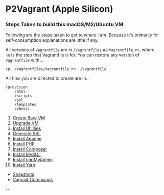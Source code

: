 # P2Vagrant (Apple Silicon)

### <a id="steps"></a> Steps Taken to build this macOS/M2/Ubuntu VM

Following are the steps taken to get to where I am. Because it's primarily for self-consumption explanations are little if any.

All versions of `Vagrantfile` are in `/Vagrantfiles` as `Vagrantfile_nn`, where `nn` is the step that Vagrantfile is for. You can restore any version of `Vagrantfile` with...

```
cp ./Vagrantfiles/Vagrantfile_nn ./Vagrantfile
```

All files you are directed to create are in...

```
/provision
	/html
	/scripts
	/ssl
	/templates
	/vhosts
```

01. [Create Bare VM](./docs/01_Create_Bare_VM.md)
02. [Upgrade VM](./docs/02_Upgrade_VM.md)
03. [Install Utilities](./docs/03_Install_Utilities.md)
04. [Generate SSL](./docs/04_Generate_SSL.md)
05. [Install Apache](./docs/05_Install_Apache.md)
06. [Install PHP](./docs/06_Install_PHP.md)
07. [Install Composer](./docs/07_Install_Composer.md)
08. [Install MySQL](./docs/08_Install_MySQL.md)
09. [Install phpMyAdmin](./docs/09_Install_phpMyAdmin.md)
10. [Install Yarn](./docs/10_Install_Yarn.md)

<!--
11. [Page Title](./docs/11_Page_Title.md)
12. [Page Title](./docs/12_Page_Title.md)
13. [Page Title](./docs/13_Page_Title.md)
14. [Page Title](./docs/14_Page_Title.md)
15. [Page Title](./docs/15_Page_Title.md)
16. [Page Title](./docs/16_Page_Title.md)
-->

* [Snapshots](./docs/Snapshots.md)
* [Vagrant Commands](./docs/Commands.md)

--
